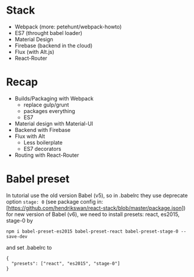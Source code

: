 # Stack
- Webpack (more: petehunt/webpack-howto)
- ES7 (throught babel loader)
- Material Design
- Firebase (backend in the cloud)
- Flux (with Alt.js)
- React-Router

# Recap
- Builds/Packaging with Webpack
  - replace gulp/grunt
  - packages everything
  - ES7
- Material design with Material-UI
- Backend with Firebase
- Flux with Alt
  - Less boilerplate
  - ES7 decorators
- Routing with React-Router

# Babel preset
In tutorial use the old version Babel (v5), so in .babelrc they use deprecate
option `stage: 0` (see package config in: [https://github.com/hendrikswan/react-stack/blob/master/package.json])
for new version of Babel (v6), we need to install presets: react, es2015, stage-0 by
```
npm i babel-preset-es2015 babel-preset-react babel-preset-stage-0 --save-dev
```
and set .babelrc to
```
{
  "presets": ["react", "es2015", "stage-0"]
}
```
